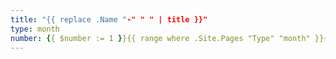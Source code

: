 ```yaml
---
title: "{{ replace .Name "-" " " | title }}"
type: month
number: {{ $number := 1 }}{{ range where .Site.Pages "Type" "month" }}{{ $number = (add $number 1) }}{{ end }}{{ $number }}
---
```

